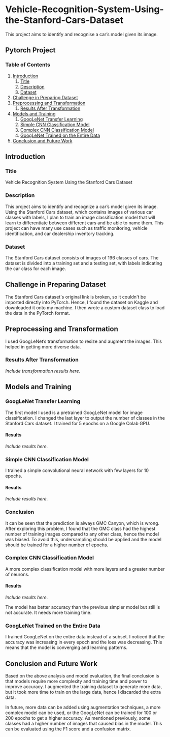 # Vehicle-Recognition-System-Using-the-Stanford-Cars-Dataset
This project aims to identify and recognise a car’s model given its image.

## Pytorch Project

### Table of Contents
1. [Introduction](#introduction)
    1. [Title](#title)
    2. [Description](#description)
    3. [Dataset](#dataset)
2. [Challenge in Preparing Dataset](#challenge-in-preparing-dataset)
3. [Preprocessing and Transformation](#preprocessing-and-transformation)
    1. [Results After Transformation](#results-after-transformation)
4. [Models and Training](#models-and-training)
    1. [GoogLeNet Transfer Learning](#googlenet-transfer-learning)
    2. [Simple CNN Classification Model](#simple-cnn-classification-model)
    3. [Complex CNN Classification Model](#complex-cnn-classification-model)
    4. [GoogLeNet Trained on the Entire Data](#googlenet-trained-on-the-entire-data)
5. [Conclusion and Future Work](#conclusion-and-future-work)

## Introduction

### Title
Vehicle Recognition System Using the Stanford Cars Dataset

### Description
This project aims to identify and recognize a car’s model given its image. Using the Stanford Cars dataset, which contains images of various car classes with labels, I plan to train an image classification model that will learn to differentiate between different cars and be able to name them. This project can have many use cases such as traffic monitoring, vehicle identification, and car dealership inventory tracking.

### Dataset
The Stanford Cars dataset consists of images of 196 classes of cars. The dataset is divided into a training set and a testing set, with labels indicating the car class for each image.

## Challenge in Preparing Dataset
The Stanford Cars dataset's original link is broken, so it couldn't be imported directly into PyTorch. Hence, I found the dataset on Kaggle and downloaded it onto my machine. I then wrote a custom dataset class to load the data in the PyTorch format.

## Preprocessing and Transformation
I used GoogLeNet’s transformation to resize and augment the images. This helped in getting more diverse data.

### Results After Transformation
*Include transformation results here.*

## Models and Training

### GoogLeNet Transfer Learning
The first model I used is a pretrained GoogLeNet model for image classification. I changed the last layer to output the number of classes in the Stanford Cars dataset. I trained for 5 epochs on a Google Colab GPU.

#### Results
*Include results here.*

### Simple CNN Classification Model
I trained a simple convolutional neural network with few layers for 10 epochs.

#### Results
*Include results here.*

### Conclusion
It can be seen that the prediction is always GMC Canyon, which is wrong. After exploring this problem, I found that the GMC class had the highest number of training images compared to any other class, hence the model was biased. To avoid this, undersampling should be applied and the model should be trained for a higher number of epochs.

### Complex CNN Classification Model
A more complex classification model with more layers and a greater number of neurons.

#### Results
*Include results here.*

The model has better accuracy than the previous simpler model but still is not accurate. It needs more training time.

### GoogLeNet Trained on the Entire Data
I trained GoogLeNet on the entire data instead of a subset. I noticed that the accuracy was increasing in every epoch and the loss was decreasing. This means that the model is converging and learning patterns.

## Conclusion and Future Work
Based on the above analysis and model evaluation, the final conclusion is that models require more complexity and training time and power to improve accuracy. I augmented the training dataset to generate more data, but it took more time to train on the large data, hence I discarded the extra data. 

In future, more data can be added using augmentation techniques, a more complex model can be used, or the GoogLeNet can be trained for 100 or 200 epochs to get a higher accuracy. As mentioned previously, some classes had a higher number of images that caused bias in the model. This can be evaluated using the F1 score and a confusion matrix.
